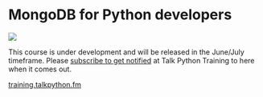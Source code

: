 # MongoDB for Python developers

[![](https://raw.githubusercontent.com/mikeckennedy/mongodb-for-python-for-developers/master/readme_resources/mongo-course-sm.jpg)](https://training.talkpython.fm/)

This course is under development and will be released in the June/July timeframe. Please [subscribe to get notified](https://training.talkpython.fm/getnotified) at Talk Python Training to here when it comes out.

[training.talkpython.fm](https://training.talkpython.fm/)
